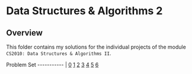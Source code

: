 # Data Structures & Algorithms 2

## Overview
This folder contains my solutions for the individual projects of the module `CS2010: Data Structures & Algorithms II`.

Problem Set
----------- |
[0](https://github.com/shumarb/coursework/tree/master/data-structures-and-algorithms-2/problem-set-0)
[1](https://github.com/shumarb/coursework/tree/master/data-structures-and-algorithms-2/problem-set-1)
[2](https://github.com/shumarb/coursework/tree/master/data-structures-and-algorithms-2/problem-set-2)
[3](https://github.com/shumarb/coursework/tree/master/data-structures-and-algorithms-2/problem-set-3)
[4](https://github.com/shumarb/coursework/tree/master/data-structures-and-algorithms-2/problem-set-4)
[5](https://github.com/shumarb/coursework/tree/master/data-structures-and-algorithms-2/problem-set-5)
[6](https://github.com/shumarb/coursework/tree/master/data-structures-and-algorithms-2/problem-set-6)
